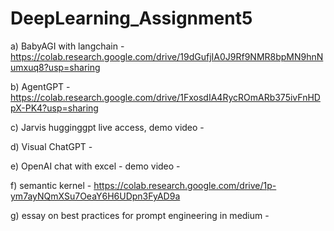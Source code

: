 # DeepLearning_Assignment5

a) BabyAGI with langchain - https://colab.research.google.com/drive/19dGufjIA0J9Rf9NMR8bpMN9hnNumxuq8?usp=sharing

b) AgentGPT - https://colab.research.google.com/drive/1FxosdIA4RycROmARb375ivFnHDpX-PK4?usp=sharing

c) Jarvis hugginggpt live access, demo video - 

d) Visual ChatGPT - 

e)  OpenAI chat with excel - demo video - 

f) semantic kernel - https://colab.research.google.com/drive/1p-ym7ayNQmXSu7OeaY6H6UDpn3FyAD9a

g) essay on best practices for prompt engineering in medium -
